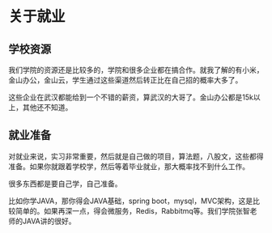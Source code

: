# 关于就业

## 学校资源

我们学院的资源还是比较多的，学院和很多企业都在搞合作。就我了解的有小米，金山办公，金山云，学生通过这些渠道然后转正比在自己招的概率大多了。

这些企业在武汉都能给到一个不错的薪资，算武汉的大哥了。金山办公都是15k以上，其他还不知道。

## 就业准备

对就业来说，实习非常重要，然后就是自己做的项目，算法题，八股文，这些都得准备。如果你就跟着学校学，然后等着毕业就业，那大概率找不到什么工作。

很多东西都是要自己学，自己准备。

比如你学JAVA，那你得会JAVA基础，spring boot，mysql，MVC架构，这是比较简单的。如果再深一点，得会微服务，Redis，Rabbitmq等。我们学院张智老师的JAVA讲的很好。
